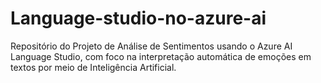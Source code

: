 # Language-studio-no-azure-ai
Repositório do Projeto de Análise de Sentimentos usando o Azure AI Language Studio, com foco na interpretação automática de emoções em textos por meio de Inteligência Artificial.
